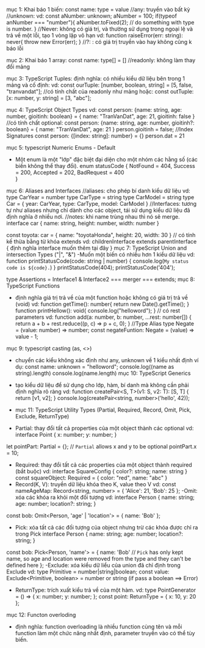 mục 1: Khai báo 1 biến: const name: type = value
//any: truyền vào bất kỳ
//unknown:
vd: const aNumber: unknown;
aNumber = 100;
if(typeof anNumber === "number"){
aNumber.toFixed(2);
// do something with type is number.
}
//Never: không có giá trị, và thường sử dụng trong ngoại lệ và trả về một lỗi, tạo 1 vòng lặp vô hạn
vd:
function raiseError(err: string): never{
throw new Error(err);
}
//?: : có giá trị truyền vào hay không cũng k báo lỗi

mục 2: Khai báo 1 array:
const name: type[] = []
//readonly: không làm thay đổi mảng

mục 3: TypeScript Tuples:
định nghĩa: có nhiều kiểu dữ liệu bên trong 1 mảng và cố định:
vd: const ourTuple: [number, boolean, string] = [5, false, "tranvandat"];
//có tính chất của readonly như mảng
hoặc: const outTuple: [x: number, y: string] = [3, "abc"];

mục 4: TypeScript Object Types
vd: const person: {name: string, age: number, gioitinh: boolean} = {
name: "TranVanDat",
age: 21,
gioitinh: false
}
//có tính chất optional:
const person: {name: string, age: number, gioitinh?: boolean} = {
name: "TranVanDat",
age: 21
}
person.gioitinh = false;
//Index Signatures
const person: {[index: string]: number} = {}
person.dat = 21

mục 5: typescript Numeric Enums - Default

- Một enum là một "lớp" đặc biệt đại diện cho một nhóm các hằng số (các biến không thể thay đổi).
  enum statusCode {
  NotFound = 404,
  Success = 200,
  Accepted = 202,
  BadRequest = 400  
  }

mục 6: Aliases and Interfaces
//aliases: cho phép bí danh kiểu dữ liệu
vd:
type CarYear = number
type CarType = string
type CarModel = string
type Car = {
year: CarYear,
type: CarType,
model: CarModel
}
//Interfaces: tương tự như aliases nhưng chỉ dành cho các object, tái sử dụng kiểu dữ liệu đã định nghĩa ở nhiều nơi.
//notes: khi name trùng nhau thì nó sẽ merge.
interface car {
name: string,
height: number,
width: number
}

const toyota: car = {
name: "toyotaHonda",
height: 20,
width: 30
}
// có tính kế thừa bằng từ khóa extends
vd: childrenInterface extends parentInterface {
định nghĩa interface muốn thêm tại đây
}
mục 7: TypeScript Union and intersection Types ("|", "&")
-Muốn một biến có nhiều hơn 1 kiểu dữ liệu
vd:
function printStatusCode(code: string | number) {
console.log(`My status code is ${code}.`)
}
printStatusCode(404);
printStatusCode('404');

type Assertions = Interface1 & Interface2 === merger === extends;
mục 8: TypeScript Functions

- định nghĩa giá trị trả về của một function hoặc không có giá trị trả về (void)
  vd:
  function getTime(): number{
  return new Date().getTime();
  }
  function printHellow(): void{
  console.log("helloword");
  }
  // có rest parameters
  vd:
  function add(a: number, b: number, ...rest: number[]) {
  return a + b + rest.reduce((p, c) => p + c, 0);
  }
  //Type Alias
  type Negate = (value: number) => number;
  const negateFuntion: Negate = (value) => value - 1;

mục 9: typescript casting (as, <>)

- chuyển các kiểu không xác định như any, unknown về 1 kiểu nhất định
  ví dụ:
  const name: unknown = "helloword";
  console.log((name as string).length)
  console.log(<string>name.length)
  mục 10: TypeScript Generics
- tạo kiểu dữ liệu để sử dụng cho lớp, hàm, bí danh mà không cần phải định nghĩa rõ ràng
  vd:
  function createPair<S, T>(v1: S, v2: T): [S, T] {
  return [v1, v2];
  }
  console.log(createPair<string, number>('hello', 42));

- mục 11: TypeScript Utility Types (Partial, Required, Record, Omit, Pick, Exclude, ReturnType)

* Partial: thay đổi tất cả properties của một object thành các optional
  vd:
  interface Point {
  x: number;
  y: number;
  }

let pointPart: Partial<Point> = {}; // `Partial` allows x and y to be optional
pointPart.x = 10;

- Required: thay đổi tất cả các properties của một object thành required (bắt buộc)
  vd:
  interface SquareConfig {
  color?: string;
  name: string
  }
  const squareObject: Required<SquareConfig> = {
  color: "red",
  name: "abc"
  }
- Record(K, V): truyền dữ liệu khóa theo K, value theo V
  vd:
  const nameAgeMap: Record<string, number> = {
  'Alice': 21,
  'Bob': 25
  };
  -Omit: xóa các khóa ra khỏi một đối tượng
  vd:
  interface Person {
  name: string;
  age: number;
  location?: string;
  }

const bob: Omit<Person, 'age' | 'location'> = {
name: 'Bob'
};

- Pick: xóa tất cả các đối tượng của object nhưng trừ các khóa được chỉ ra trong Pick
  interface Person {
  name: string;
  age: number;
  location?: string;
  }

const bob: Pick<Person, 'name'> = {
name: 'Bob'
// `Pick` has only kept name, so age and location were removed from the type and they can't be defined here
};
-Exclude: xóa kiểu dữ liểu của union đã chỉ định trong Exclude
vd:
type Primitive = number|string|boolean;
const value: Exclude<Primitive, boolean> = number or string (if pass a boolean ==> Error)

- ReturnType: trích xuất kiểu trả về của một hàm.
  vd:
  type PointGenerator = () => { x: number; y: number; };
  const point: ReturnType<PointGenerator> = {
  x: 10,
  y: 20
  };

mục 12: Functon overloding

- định nghĩa: function overloading là nhiều function cùng tên và mỗi function làm một chức năng nhất định, parameter truyền vào có thể tùy biến.
